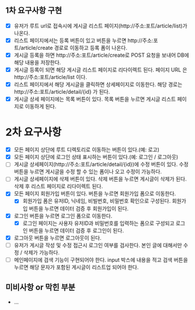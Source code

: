## 1차 요구사항 구현
- [X] 유저가 루트 url로 접속시에 게시글 리스트 페이지(http://주소:포트/article/list)가 나온다.
- [X] 리스트 페이지에서는 등록 버튼이 있고 버튼을 누르면 http://주소:포트/article/create 경로로 이동하고 등록 폼이 나온다.
- [X] 게시글 등록을 하면 http://주소:포트/article/create로 POST 요청을 보내어 DB에 해당 내용을 저장한다.
- [X] 게시글 등록이 되면 해당 게시글 리스트 페이지로 리다이렉트 된다. 페이지 URL 은 http://주소:포트/article/list 이다.
- [X] 리스트 페이지에서 해당 게시글을 클릭하면 상세페이지로 이동한다. 해당 경로는 http://주소:포트/article/detail/{id} 가 된다.
- [X] 게시글 상세 페이지에는 목록 버튼이 있다. 목록 버튼을 누르면 게시글 리스트 페이지로 이동하게 된다.

# 2차 요구사항
- [X] 모든 페이지 상단에 루트 디렉토리로 이동하는 버튼이 있다.(예: 로고)
- [X] 모든 페이지 상단에 로그인 상태 표시하는 버튼이 있다.(예: 로그인 / 로그아웃)
- [ ] 게시글 상세페이지(http://주소:포트/article/detail/{id})에 수정 버튼이 있다. 수정 버튼을 누르면 게시글을 수정 할 수 있는 폼이나 오고 수정이 가능하다.
- [ ] 게시글 상세페이지에 삭제 버튼이 있다. 삭제 버튼을 누르면 게시글이 삭제가 된다. 삭제 후 리스트 페이지로 리다이렉트 된다.
- [X] 모든 페이지 회원가입 버튼이 있다. 버튼을 누르면 회원가입 폼으로 이동한다.
    - [X] 회원가입 폼은 유저ID, 닉네임, 비빌번호, 비밀번호 확인으로 구성된다. 회원가입 버튼을 누르면 데이터 검증 후 회원가입이 된다.
- [X] 로그인 버튼을 누르면 로그인 폼으로 이동한다.
    - [X] 로그인 페이지는 사용자 유저ID과 비밀번호를 입력하는 폼으로 구성되고 로그인 버튼을 누르면 데이터 검증 후 로그인이 된다.
- [X] 로그아웃 버튼을 누르면 로그아웃이 된다.
- [ ] 유저가 게시글 작성 및 수정  접근시 로그인 여부를 검사한다.
  본인 글에 대해서만 수정 / 삭제가 가능하다.
- [ ] 메인페이지에 검색 기능이 구현되어야 한다. input 박스에 내용을 적고 검색 버튼을 누르면 해당 문자가 포함된 게시글이 리스트업 되어야 한다.

## 미비사항 or 막힌 부분
- ...
